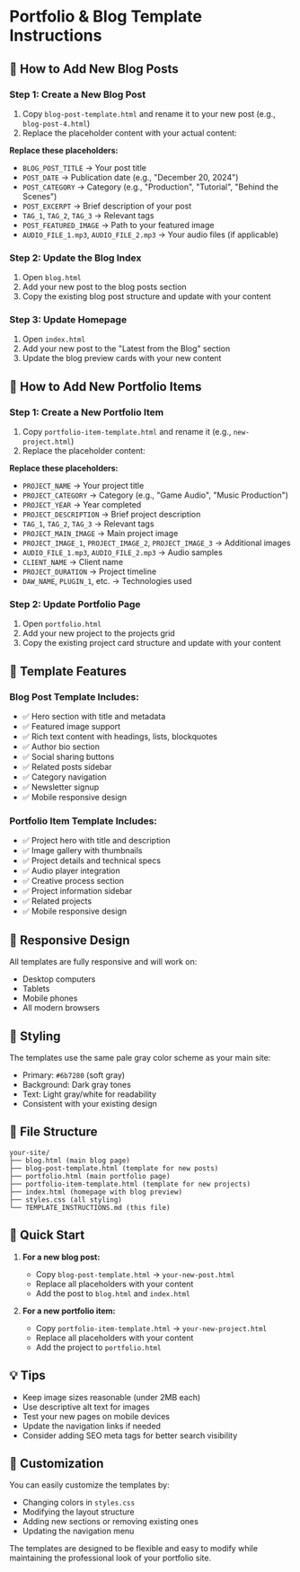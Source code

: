 # Portfolio & Blog Template Instructions

## 📝 How to Add New Blog Posts

### Step 1: Create a New Blog Post
1. Copy `blog-post-template.html` and rename it to your new post (e.g., `blog-post-4.html`)
2. Replace the placeholder content with your actual content:

**Replace these placeholders:**
- `BLOG_POST_TITLE` → Your post title
- `POST_DATE` → Publication date (e.g., "December 20, 2024")
- `POST_CATEGORY` → Category (e.g., "Production", "Tutorial", "Behind the Scenes")
- `POST_EXCERPT` → Brief description of your post
- `TAG_1`, `TAG_2`, `TAG_3` → Relevant tags
- `POST_FEATURED_IMAGE` → Path to your featured image
- `AUDIO_FILE_1.mp3`, `AUDIO_FILE_2.mp3` → Your audio files (if applicable)

### Step 2: Update the Blog Index
1. Open `blog.html`
2. Add your new post to the blog posts section
3. Copy the existing blog post structure and update with your content

### Step 3: Update Homepage
1. Open `index.html`
2. Add your new post to the "Latest from the Blog" section
3. Update the blog preview cards with your new content

## 🎵 How to Add New Portfolio Items

### Step 1: Create a New Portfolio Item
1. Copy `portfolio-item-template.html` and rename it (e.g., `new-project.html`)
2. Replace the placeholder content:

**Replace these placeholders:**
- `PROJECT_NAME` → Your project title
- `PROJECT_CATEGORY` → Category (e.g., "Game Audio", "Music Production")
- `PROJECT_YEAR` → Year completed
- `PROJECT_DESCRIPTION` → Brief project description
- `TAG_1`, `TAG_2`, `TAG_3` → Relevant tags
- `PROJECT_MAIN_IMAGE` → Main project image
- `PROJECT_IMAGE_1`, `PROJECT_IMAGE_2`, `PROJECT_IMAGE_3` → Additional images
- `AUDIO_FILE_1.mp3`, `AUDIO_FILE_2.mp3` → Audio samples
- `CLIENT_NAME` → Client name
- `PROJECT_DURATION` → Project timeline
- `DAW_NAME`, `PLUGIN_1`, etc. → Technologies used

### Step 2: Update Portfolio Page
1. Open `portfolio.html`
2. Add your new project to the projects grid
3. Copy the existing project card structure and update with your content

## 🎨 Template Features

### Blog Post Template Includes:
- ✅ Hero section with title and metadata
- ✅ Featured image support
- ✅ Rich text content with headings, lists, blockquotes
- ✅ Author bio section
- ✅ Social sharing buttons
- ✅ Related posts sidebar
- ✅ Category navigation
- ✅ Newsletter signup
- ✅ Mobile responsive design

### Portfolio Item Template Includes:
- ✅ Project hero with title and description
- ✅ Image gallery with thumbnails
- ✅ Project details and technical specs
- ✅ Audio player integration
- ✅ Creative process section
- ✅ Project information sidebar
- ✅ Related projects
- ✅ Mobile responsive design

## 📱 Responsive Design
All templates are fully responsive and will work on:
- Desktop computers
- Tablets
- Mobile phones
- All modern browsers

## 🎨 Styling
The templates use the same pale gray color scheme as your main site:
- Primary: `#6b7280` (soft gray)
- Background: Dark gray tones
- Text: Light gray/white for readability
- Consistent with your existing design

## 📁 File Structure
```
your-site/
├── blog.html (main blog page)
├── blog-post-template.html (template for new posts)
├── portfolio.html (main portfolio page)
├── portfolio-item-template.html (template for new projects)
├── index.html (homepage with blog preview)
├── styles.css (all styling)
└── TEMPLATE_INSTRUCTIONS.md (this file)
```

## 🚀 Quick Start
1. **For a new blog post:**
   - Copy `blog-post-template.html` → `your-new-post.html`
   - Replace all placeholders with your content
   - Add the post to `blog.html` and `index.html`

2. **For a new portfolio item:**
   - Copy `portfolio-item-template.html` → `your-new-project.html`
   - Replace all placeholders with your content
   - Add the project to `portfolio.html`

## 💡 Tips
- Keep image sizes reasonable (under 2MB each)
- Use descriptive alt text for images
- Test your new pages on mobile devices
- Update the navigation links if needed
- Consider adding SEO meta tags for better search visibility

## 🔧 Customization
You can easily customize the templates by:
- Changing colors in `styles.css`
- Modifying the layout structure
- Adding new sections or removing existing ones
- Updating the navigation menu

The templates are designed to be flexible and easy to modify while maintaining the professional look of your portfolio site.
